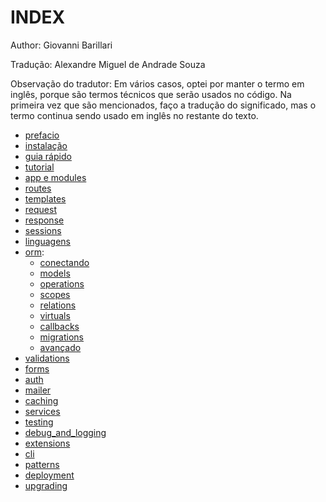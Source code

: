 
# INDEX

Author: Giovanni Barillari 

Tradução: Alexandre Miguel de Andrade Souza

Observação do tradutor: Em vários casos, optei por manter o termo em inglês, porque são termos técnicos que serão usados no código. Na primeira vez que são mencionados, faço a tradução do significado, mas o termo continua sendo usado em inglês no restante do texto.


- [prefacio](foreword.md)
- [instalação](installation.md)
- [guia rápido](quickstart.md)
- [tutorial](tutorial.md)
- [app e modules](app_and_modules.md)
- [routes](routing.md)
- [templates](templates.md)
- [request](request.md)
- [response](response.md)
- [sessions](sessions.md)
- [linguagens](languages.md)
- [orm](orm.md):
  - [conectando](orm/connecting.md)
  - [models](models.md)
  - [operations](orm/operations.md)
  - [scopes](orm/scopes)
  - [relations](orm/relations.md)
  - [virtuals](orm/virtuals.md)
  - [callbacks](orm/callbacks.md)
  - [migrations](orm/migrations.md)
  - [avançado](orm/advanced.md)
- [validations](validations)
- [forms](forms.md)
- [auth](auth.md)
- [mailer](mailer.md)
- [caching](caching.md)
- [services](services.md)
- [testing](testing.md)
- [debug_and_logging](debug_and_logging.md)
- [extensions](extensions.md)
- [cli](cli.md)
- [patterns](patterns.md)
- [deployment](deployment.md)
- [upgrading](upgrading.md)
